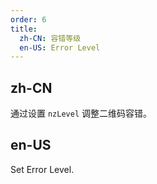 ```yaml
---
order: 6
title:
  zh-CN: 容错等级
  en-US: Error Level
---
```


## zh-CN

通过设置 `nzLevel` 调整二维码容错。

## en-US

Set Error Level.
